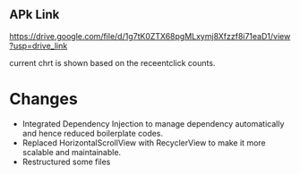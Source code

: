 ## APk Link
https://drive.google.com/file/d/1g7tK0ZTX68pgMLxymj8Xfzzf8i71eaD1/view?usp=drive_link

current chrt is shown based on the receentclick counts. 

# Changes
- Integrated Dependency Injection to manage dependency automatically and hence reduced boilerplate codes.
- Replaced HorizontalScrollView with RecyclerView to make it more scalable and maintainable.
- Restructured some files
  
